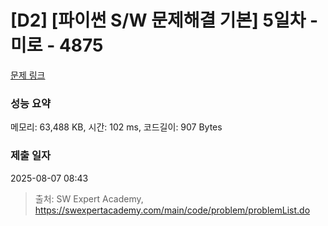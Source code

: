 # [D2] [파이썬 S/W 문제해결 기본] 5일차 - 미로 - 4875 

[문제 링크](https://swexpertacademy.com/main/code/problem/problemDetail.do?contestProbId=AWTQeET6QlADFAVT) 

### 성능 요약

메모리: 63,488 KB, 시간: 102 ms, 코드길이: 907 Bytes

### 제출 일자

2025-08-07 08:43



> 출처: SW Expert Academy, https://swexpertacademy.com/main/code/problem/problemList.do